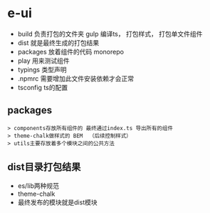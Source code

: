 # e-ui

- build 负责打包的文件夹  gulp 编译ts， 打包样式， 打包单文件组件
- dist 就是最终生成的打包结果
- packages 放着组件的代码  monorepo
- play 用来测试组件
- typings 类型声明
- .npmrc 需要增加此文件安装依赖才会正常
- tsconfig ts的配置

## packages 
    > components存放所有组件的 最终通过index.ts 导出所有的组件
    > theme-chalk做样式的 BEM  （后续控制样式）
    > utils主要存放着多个模块之间的公共方法

## dist目录打包结果
- es/lib两种规范
- theme-chalk
- 最终发布的模块就是dist模块
